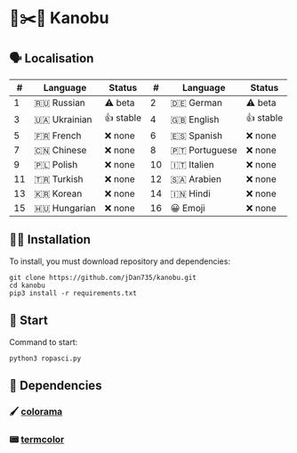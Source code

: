# 🗿✂️📄 Kanobu
## 🗣 Localisation
| # | Language      | Status    | # | Language    | Status   |
|---|---------------|-----------|---|-------------|----------|
| 1 | 🇷🇺 Russian    | ⚠️ beta   | 2 | 🇩🇪 German   | ⚠️ beta  |
| 3 | 🇺🇦 Ukrainian  | 👍 stable | 4 | 🇬🇧 English  | 👍 stable |
| 5 | 🇫🇷 French     | ❌ none   | 6 | 🇪🇸 Spanish  | ❌ none   |
| 7 | 🇨🇳 Chinese   | ❌ none   | 8 | 🇵🇹 Portuguese   | ❌ none   |
| 9 | 🇵🇱 Polish     | ❌ none   | 10 | 🇮🇹 Italien  | ❌ none   |
| 11 | 🇹🇷 Turkish   | ❌ none   | 12 | 🇸🇦 Arabien   | ❌ none   |
| 13 | 🇰🇷 Korean     | ❌ none   | 14 | 🇮🇳 Hindi | ❌ none   |
| 15 | 🇭🇺 Hungarian   | ❌ none   | 16 | 😀 Emoji   | ❌ none   |

## 🧑‍💻 Installation
To install, you must download repository and dependencies:
```
git clone https://github.com/jDan735/kanobu.git
cd kanobu
pip3 install -r requirements.txt
```
## 🚀 Start
Command to start:
```
python3 ropasci.py
```
## 🔨 Dependencies
### 🖌 [colorama](https://github.com/tartley/colorama)
### 📟 [termcolor](https://pypi.org/project/termcolor/)
